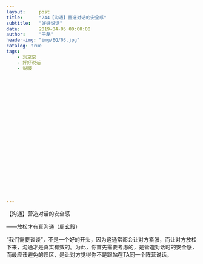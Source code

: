 ```yaml
---
layout:     post
title:      "244【沟通】营造对话的安全感"
subtitle:   "好好说话"
date:       2019-04-05 00:00:00
author:     "于磊"
header-img: "img/EQ/03.jpg"
catalog: true
tags:
    - 刘京京
    - 好好说话
    - 说服
























---
```


【沟通】营造对话的安全感

——放松才有真沟通（周玄毅）



“我们需要谈谈”，不是一个好的开头，因为这通常都会让对方紧张，而让对方放松下来，沟通才是真实有效的。为此，你首先需要考虑的，是营造对话时的安全感，而最应该避免的误区，是让对方觉得你不是跟站在TA同一个阵营说话。